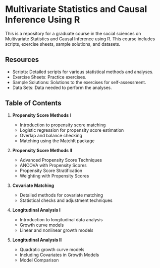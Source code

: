 # Multivariate Statistics and Causal Inference Using R

This is a repository for a graduate course in the social sciences on Multivariate Statistics and Causal Inference using R. This course includes scripts, exercise sheets, sample solutions, and datasets. 

## Resources

- Scripts: Detailed scripts for various statistical methods and analyses.
- Exercise Sheets: Practice exercises.
- Sample Solutions: Solutions to the exercises for self-assessment.
- Data Sets: Data needed to perform the analyses.

## Table of Contents 

1. **Propensity Score Methods I**
   - Introduction to propensity score matching
   - Logistic regression for propensity score estimation
   - Overlap and balance checking
   - Matching using the MatchIt package

2. **Propensity Score Methods II**
   - Advanced Propensity Score Techniques
   - ANCOVA with Propensity Scores
   - Propensity Score Stratification
   - Weighting with Propensity Scores

3. **Covariate Matching**
   - Detailed methods for covariate matching
   - Statistical checks and adjustment techniques

4. **Longitudinal Analysis I**
   - Introduction to longitudinal data analysis
   - Growth curve models
   - Linear and nonlinear growth models

5. **Longitudinal Analysis II**
   - Quadratic growth curve models
   - Including Covariates in Growth Models
   - Model Comparison
